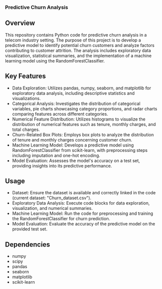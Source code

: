 ### Predictive Churn Analysis
## Overview
This repository contains Python code for predictive churn analysis in a telecom industry setting. The purpose of this project is to develop a predictive model to identify potential churn customers and analyze factors contributing to customer attrition. The analysis includes exploratory data visualization, statistical summaries, and the implementation of a machine learning model using the RandomForestClassifier.

## Key Features

- Data Exploration: Utilizes pandas, numpy, seaborn, and matplotlib for exploratory data analysis, including descriptive statistics and visualizations.
- Categorical Analysis: Investigates the distribution of categorical variables, pie charts showcasing category proportions, and radar charts comparing features across different categories.
- Numerical Feature Distribution: Utilizes histograms to visualize the distribution of numerical features such as tenure, monthly charges, and total charges.
- Churn-Related Box Plots: Employs box plots to analyze the distribution of tenure and monthly charges concerning customer churn.
- Machine Learning Model: Develops a predictive model using RandomForestClassifier from scikit-learn, with preprocessing steps including imputation and one-hot encoding.
- Model Evaluation: Assesses the model's accuracy on a test set, providing insights into its predictive performance.

## Usage

- Dataset: Ensure the dataset is available and correctly linked in the code (current dataset: "Churn_dataset.csv").
- Exploratory Data Analysis: Execute code blocks for data exploration, visualization, and numerical summaries.
- Machine Learning Model: Run the code for preprocessing and training the RandomForestClassifier for churn prediction.
- Model Evaluation: Evaluate the accuracy of the predictive model on the provided test set.

## Dependencies
- numpy
- scipy
- pandas
- seaborn
- matplotlib
- scikit-learn
